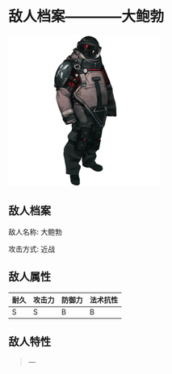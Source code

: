 # 敌人档案————大鲍勃

![大鲍勃](./eneIcons/大鲍勃.png)

## 敌人档案

敌人名称: 大鲍勃

攻击方式: 近战

## 敌人属性

| 耐久      | 攻击力  | 防御力 | 法术抗性 |
|---------|------|-----|------|
| S | S | B | B |

## 敌人特性
> —
